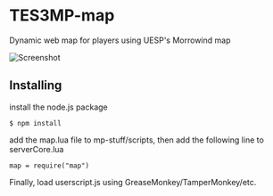 # TES3MP-map
Dynamic web map for players using UESP's Morrowind map

![Screenshot](https://laaksonen.me/tes3mp.PNG)

## Installing

install the node.js package

```
$ npm install
```

add the map.lua file to mp-stuff/scripts, then add the following line to serverCore.lua

```
map = require("map")
```

Finally, load userscript.js using GreaseMonkey/TamperMonkey/etc.

